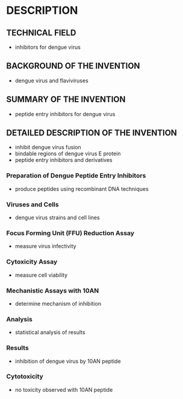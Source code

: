 # DESCRIPTION

## TECHNICAL FIELD

- inhibitors for dengue virus

## BACKGROUND OF THE INVENTION

- dengue virus and flaviviruses

## SUMMARY OF THE INVENTION

- peptide entry inhibitors for dengue virus

## DETAILED DESCRIPTION OF THE INVENTION

- inhibit dengue virus fusion
- bindable regions of dengue virus E protein
- peptide entry inhibitors and derivatives

### Preparation of Dengue Peptide Entry Inhibitors

- produce peptides using recombinant DNA techniques

### Viruses and Cells

- dengue virus strains and cell lines

### Focus Forming Unit (FFU) Reduction Assay

- measure virus infectivity

### Cytoxicity Assay

- measure cell viability

### Mechanistic Assays with 10AN

- determine mechanism of inhibition

### Analysis

- statistical analysis of results

### Results

- inhibition of dengue virus by 10AN peptide

### Cytotoxicity

- no toxicity observed with 10AN peptide

